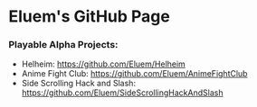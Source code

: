 # Eluem's GitHub Page  

### Playable Alpha Projects:  
- Helheim: https://github.com/Eluem/Helheim
- Anime Fight Club: https://github.com/Eluem/AnimeFightClub
- Side Scrolling Hack and Slash: https://github.com/Eluem/SideScrollingHackAndSlash
